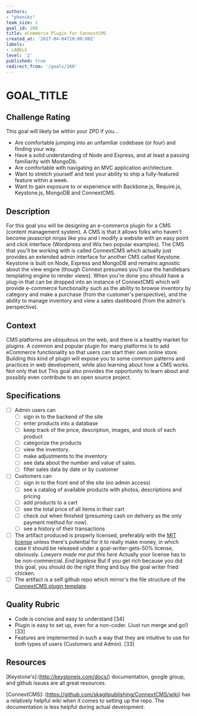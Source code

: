 ```yaml
---
authors:
- "phoniks"
team_size: 1
goal_id: 268
title: eCommerce Plugin for ConnextCMS
created_at: '2017-04-04T10:00:00Z'
labels:
- LABELS
level: '2'
published: true
redirect_from: '/goals/268'
---
```


# GOAL_TITLE

## Challenge Rating

This goal will likely be within your ZPD if you...

- Are comfortable jumping into an unfamiliar codebase (or four) and finding your way.
- Have a solid understanding of Node and Express, and at least a passing familiarity with MongoDb.
- Are comfortable with navigating an MVC application architecture.
- Want to stretch yourself and test your ability to ship a fully-featured feature within a week.
- Want to gain exposure to or experience with Backbone.js, Require.js, Keystone.js, MongoDB and ConnextCMS.


## Description

For this goal you will be designing an e-commerce plugin for a CMS (content management system).   A CMS is that it allows folks who haven't become javascript ninjas like you and I modify a website with an easy point and click interface (Wordpress and Wix two popular examples). The CMS that you'll be working with is called ConnextCMS which actually just provides an extended admin interface for another CMS called Keystone. Keystone is built on Node, Express and MongoDB and remains agnostic about the view engine (though Connext presumes you'll use the handlebars templating engine to render views). When you're done you should have a plug-in that can be dropped into an instance of ConnextCMS which will provide e-commerce functionality such as the ability to browse inventory by category and make a purchase (from the customer's perspective), and the ability to manage inventory and view a sales dashboard (from the admin's perspective).

## Context

CMS platforms are ubiquitous on the web, and there is a healthy market for plugins. A common and popular plugin for many platforms is to add eCommerce functionality so that users can start their own online store. Building this kind of plugin will expose you to some common patterns and practices in web development, while also learning about how a CMS works. Not only that but This goal also provides the opportunity to learn about and possibly even contribute to an open source project.

## Specifications

- [ ] Admin users can
    -[ ] sign in to the backend of the site
    -[ ] enter products into a database
    -[ ] keep track of the price, description, images, and stock of each product
    -[ ] categorize the products
    -[ ] view the inventory.
    -[ ] make adjustments to the inventory
    -[ ] see data about the number and value of sales.
    -[ ] filter sales data by date or by customer
- [ ] Customers can
    -[ ] sign in to the front end of the site (no admin access)
    -[ ] see a catalog of available products with photos, descriptions and pricing
    -[ ] add products to a cart
    -[ ] see the total price of all items in their cart
    -[ ] check out when finished (presuming cash on delivery as the only payment method for now).
    -[ ] see a history of their transactions
- [ ] The artifact produced is properly licensed, preferably with the [MIT license][mit-license] unless there's potential for it to really make money, in which case it should be released under a goal-writer-gets-50% license, obviously. *Lawyers made me put this here* Actually your license has to be non-commercial. *End legalese* But if you get rich because you did this goal, you should do the right thing and buy the goal writer fried chicken.
- [ ] The artifact is a self github repo which mirror's the file structure of the [ConnextCMS plugin template][PluginTemplate].

## Quality Rubric

- Code is concise and easy to understand [34]
- Plugin is easy to set up, even for a non-coder. (Just run merge and go!) [33]
- Features are implemented in such a way that they are intuitive to use for both types of users (Customers and Admin). [33]

## Resources

[Keystone's]:(http://keystonejs.com/docs/) documentation, google group, and github issues are all great resources.

[ConnextCMS]: (https://github.com/skagitpublishing/ConnextCMS/wiki) has a relatively helpful wiki when it comes to setting up the repo. The documentation is less helpful during actual development.

[PluginTemplate]:(https://github.com/skagitpublishing/ConnextCMS/wiki/3.-Additional-Features#plugins--site-templates)

[mit-license]: (https://opensource.org/licenses/MIT)
